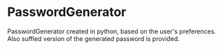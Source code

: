 # PasswordGenerator
PasswordGenerator created in python, based on the user's preferences.
Also suffled version of the generated password is provided.
